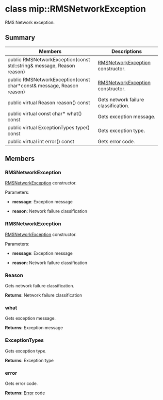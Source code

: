 # class mip::RMSNetworkException 
RMS Network exception.
  
## Summary
 Members                        | Descriptions                                
--------------------------------|---------------------------------------------
 public RMSNetworkException(const std::string& message, Reason reason)  |  [RMSNetworkException](class_mip_rmsnetworkexception.md) constructor.
 public RMSNetworkException(const char*const& message, Reason reason)  |  [RMSNetworkException](class_mip_rmsnetworkexception.md) constructor.
 public virtual Reason reason() const  |  Gets network failure classification.
 public virtual const char* what() const  |  Gets exception message.
 public virtual ExceptionTypes type() const  |  Gets exception type.
 public virtual int error() const  |  Gets error code.
  
## Members
  
### RMSNetworkException
[RMSNetworkException](class_mip_rmsnetworkexception.md) constructor.

Parameters:  
* **message**: Exception message 


* **reason**: Network failure classification


  
### RMSNetworkException
[RMSNetworkException](class_mip_rmsnetworkexception.md) constructor.

Parameters:  
* **message**: Exception message 


* **reason**: Network failure classification


  
### Reason
Gets network failure classification.

  
**Returns**: Network failure classification
  
### what
Gets exception message.

  
**Returns**: Exception message
  
### ExceptionTypes
Gets exception type.

  
**Returns**: Exception type
  
### error
Gets error code.

  
**Returns**: [Error](class_mip_error.md) code